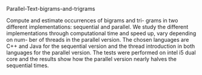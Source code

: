 Parallel-Text-bigrams-and-trigrams

Compute and estimate occurrences of bigrams and tri- grams in two different implementations: sequential and parallel. We study the different implementations through computational time and speed up, vary depending on num- ber of threads in the parallel version. The chosen languages are C++ and Java for the sequential version and the thread introduction in both languages for the parallel version. The tests were performed on intel i5 dual core and the results show how the parallel version nearly halves the sequential times.
